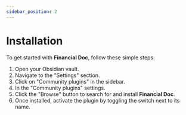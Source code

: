 ```yaml
---
sidebar_position: 2
---
```


# Installation

To get started with **Financial Doc**, follow these simple steps:

1. Open your Obsidian vault.
2. Navigate to the "Settings" section.
3. Click on "Community plugins" in the sidebar.
4. In the "Community plugins" settings.
5. Click the "Browse" button to search for and install **Financial Doc**.
6. Once installed, activate the plugin by toggling the switch next to its name.
